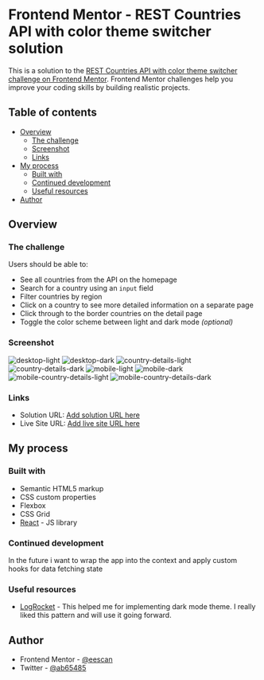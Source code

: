 # Frontend Mentor - REST Countries API with color theme switcher solution

This is a solution to the [REST Countries API with color theme switcher challenge on Frontend Mentor](https://www.frontendmentor.io/challenges/rest-countries-api-with-color-theme-switcher-5cacc469fec04111f7b848ca). Frontend Mentor challenges help you improve your coding skills by building realistic projects.

## Table of contents

-   [Overview](#overview)
    -   [The challenge](#the-challenge)
    -   [Screenshot](#screenshot)
    -   [Links](#links)
-   [My process](#my-process)
    -   [Built with](#built-with)
    -   [Continued development](#continued-development)
    -   [Useful resources](#useful-resources)
-   [Author](#author)

## Overview

### The challenge

Users should be able to:

-   See all countries from the API on the homepage
-   Search for a country using an `input` field
-   Filter countries by region
-   Click on a country to see more detailed information on a separate page
-   Click through to the border countries on the detail page
-   Toggle the color scheme between light and dark mode _(optional)_

### Screenshot

![desktop-light](./src/screenshots/desktop-light.png)
![desktop-dark](./src/screenshots/desktop-dark.png)
![country-details-light](./src/screenshots/country-details-light.png)
![country-details-dark](./src/screenshots/country-details-dark.png)
![mobile-light](./src/screenshots/mobile-light.png)
![mobile-dark](./src/screenshots/mobile-dark.png)
![mobile-country-details-light](./src/screenshots/mobile-country-details-light.png)
![mobile-country-details-dark](./src/screenshots/mobile-country-details-dark.png)

### Links

-   Solution URL: [Add solution URL here](https://your-solution-url.com)
-   Live Site URL: [Add live site URL here](https://your-live-site-url.com)

## My process

### Built with

-   Semantic HTML5 markup
-   CSS custom properties
-   Flexbox
-   CSS Grid
-   [React](https://reactjs.org/) - JS library

### Continued development

In the future i want to wrap the app into the context and apply custom hooks for data fetching state

### Useful resources

-   [LogRocket](https://blog.logrocket.com/dark-mode-react-in-depth-guide/) - This helped me for implementing dark mode theme. I really liked this pattern and will use it going forward.

## Author

-   Frontend Mentor - [@eescan](https://www.frontendmentor.io/profile/eescan)
-   Twitter - [@ab65485](https://www.twitter.com/@ab65485)
